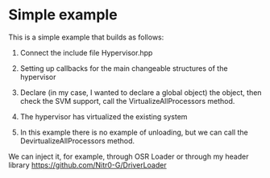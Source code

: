 # Simple example

This is a simple example that builds as follows:

1) Connect the include file Hypervisor.hpp

2) Setting up callbacks for the main changeable structures of the hypervisor

3) Declare (in my case, I wanted to declare a global object) the object, then check the SVM support, call the VirtualizeAllProcessors method.

4) The hypervisor has virtualized the existing system

5) In this example there is no example of unloading, but we can call the DevirtualizeAllProcessors method.

We can inject it, for example, through OSR Loader or through my header library https://github.com/Nitr0-G/DriverLoader
